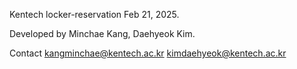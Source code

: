Kentech locker-reservation
Feb 21, 2025.

Developed by Minchae Kang, Daehyeok Kim.

Contact
kangminchae@kentech.ac.kr
kimdaehyeok@kentech.ac.kr
